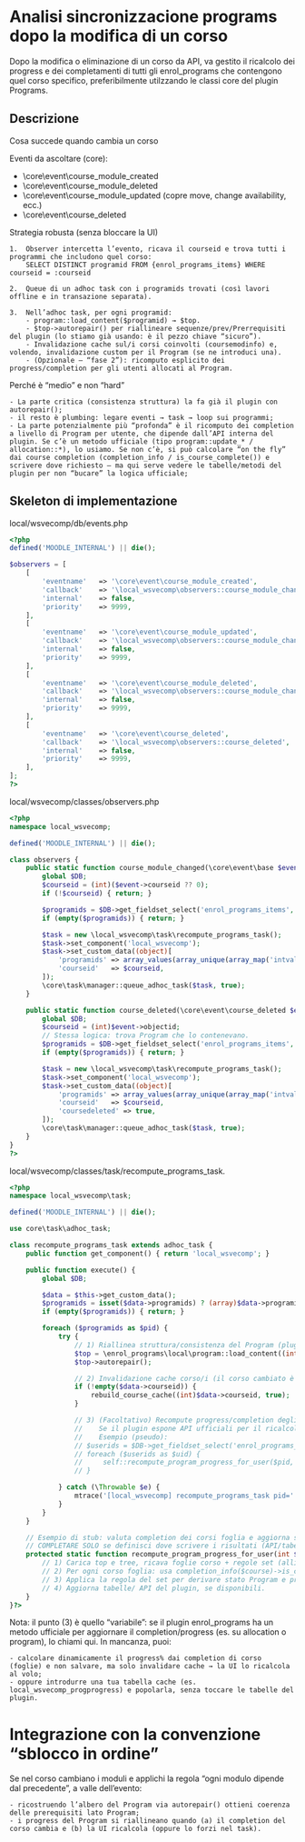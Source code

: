 
# Analisi sincronizzacione programs dopo la modifica di un corso
Dopo la modifica o eliminazione di un corso da API, va gestito il ricalcolo dei progress e dei completamenti di tutti gli enrol_programs che contengono quel corso specifico, preferibilmente utilzzando le classi core del plugin Programs.

## Descrizione
Cosa succede quando cambia un corso

Eventi da ascoltare (core):
- \core\event\course_module_created
- \core\event\course_module_deleted
- \core\event\course_module_updated (copre move, change availability, ecc.)
- \core\event\course_deleted

Strategia robusta (senza bloccare la UI)
	
 	1.	Observer intercetta l’evento, ricava il courseid e trova tutti i programmi che includono quel corso:
	    SELECT DISTINCT programid FROM {enrol_programs_items} WHERE courseid = :courseid
	
 	2.	Queue di un adhoc task con i programids trovati (così lavori offline e in transazione separata).
	
 	3.	Nell’adhoc task, per ogni programid:
        - program::load_content($programid) → $top.
		- $top->autorepair() per riallineare sequenze/prev/Prerrequisiti del plugin (lo stiamo già usando: è il pezzo chiave “sicuro”).
  		- Invalidazione cache sul/i corsi coinvolti (coursemodinfo) e, volendo, invalidazione custom per il Program (se ne introduci una).
        - (Opzionale – “fase 2”): ricomputo esplicito dei progress/completion per gli utenti allocati al Program.

Perché è “medio” e non “hard”

	- La parte critica (consistenza struttura) la fa già il plugin con autorepair();
 	- il resto è plumbing: legare eventi → task → loop sui programmi;
  	- La parte potenzialmente più “profonda” è il ricomputo dei completion a livello di Program per utente, che dipende dall’API interna del plugin. Se c’è un metodo ufficiale (tipo program::update_* / allocation::*), lo usiamo. Se non c’è, si può calcolare “on the fly” dai course completion (completion_info / is_course_complete()) e scrivere dove richiesto — ma qui serve vedere le tabelle/metodi del plugin per non “bucare” la logica ufficiale;


## Skeleton di implementazione

local/wsvecomp/db/events.php

```php
<?php
defined('MOODLE_INTERNAL') || die();

$observers = [
    [
        'eventname'   => '\core\event\course_module_created',
        'callback'    => '\local_wsvecomp\observers::course_module_changed',
        'internal'    => false,
        'priority'    => 9999,
    ],
    [
        'eventname'   => '\core\event\course_module_updated',
        'callback'    => '\local_wsvecomp\observers::course_module_changed',
        'internal'    => false,
        'priority'    => 9999,
    ],
    [
        'eventname'   => '\core\event\course_module_deleted',
        'callback'    => '\local_wsvecomp\observers::course_module_changed',
        'internal'    => false,
        'priority'    => 9999,
    ],
    [
        'eventname'   => '\core\event\course_deleted',
        'callback'    => '\local_wsvecomp\observers::course_deleted',
        'internal'    => false,
        'priority'    => 9999,
    ],
];
?>
```

local/wsvecomp/classes/observers.php

```php
<?php
namespace local_wsvecomp;

defined('MOODLE_INTERNAL') || die();

class observers {
    public static function course_module_changed(\core\event\base $event): void {
        global $DB;
        $courseid = (int)($event->courseid ?? 0);
        if (!$courseid) { return; }

        $programids = $DB->get_fieldset_select('enrol_programs_items', 'DISTINCT programid', 'courseid = ?', [$courseid]);
        if (empty($programids)) { return; }

        $task = new \local_wsvecomp\task\recompute_programs_task();
        $task->set_component('local_wsvecomp');
        $task->set_custom_data((object)[
            'programids' => array_values(array_unique(array_map('intval', $programids))),
            'courseid'   => $courseid,
        ]);
        \core\task\manager::queue_adhoc_task($task, true);
    }

    public static function course_deleted(\core\event\course_deleted $event): void {
        global $DB;
        $courseid = (int)$event->objectid;
        // Stessa logica: trova Program che lo contenevano.
        $programids = $DB->get_fieldset_select('enrol_programs_items', 'DISTINCT programid', 'courseid = ?', [$courseid]);
        if (empty($programids)) { return; }

        $task = new \local_wsvecomp\task\recompute_programs_task();
        $task->set_component('local_wsvecomp');
        $task->set_custom_data((object)[
            'programids' => array_values(array_unique(array_map('intval', $programids))),
            'courseid'   => $courseid,
            'coursedeleted' => true,
        ]);
        \core\task\manager::queue_adhoc_task($task, true);
    }
}
?>
```

local/wsvecomp/classes/task/recompute_programs_task.

```php
<?php
namespace local_wsvecomp\task;

defined('MOODLE_INTERNAL') || die();

use core\task\adhoc_task;

class recompute_programs_task extends adhoc_task {
    public function get_component() { return 'local_wsvecomp'; }

    public function execute() {
        global $DB;

        $data = $this->get_custom_data();
        $programids = isset($data->programids) ? (array)$data->programids : [];
        if (empty($programids)) { return; }

        foreach ($programids as $pid) {
            try {
                // 1) Riallinea struttura/consistenza del Program (plugin API).
                $top = \enrol_programs\local\program::load_content((int)$pid);
                $top->autorepair();

                // 2) Invalidazione cache corso/i (il corso cambiato è in $data->courseid).
                if (!empty($data->courseid)) {
                    rebuild_course_cache((int)$data->courseid, true);
                }

                // 3) (Facoltativo) Recompute progress/completion degli utenti allocati.
                //    Se il plugin espone API ufficiali per il ricalcolo, usale qui.
                //    Esempio (pseudo):
                // $userids = $DB->get_fieldset_select('enrol_programs_allocations','userid','programid=?',[$pid]);
                // foreach ($userids as $uid) {
                //     self::recompute_program_progress_for_user($pid, $uid);
                // }

            } catch (\Throwable $e) {
                mtrace('[local_wsvecomp] recompute_programs_task pid='.$pid.' error: '.$e->getMessage());
            }
        }
    }

    // Esempio di stub: valuta completion dei corsi foglia e aggiorna stato Program.
    // COMPLETARE SOLO se definisci dove scrivere i risultati (API/tabelle plugin).
    protected static function recompute_program_progress_for_user(int $programid, int $userid): void {
        // 1) Carica top e tree, ricava foglie corso + regole set (allinorder, atleast, ...).
        // 2) Per ogni corso foglia: usa completion_info($course)->is_course_complete($user).
        // 3) Applica la regola del set per derivare stato Program e progress%.
        // 4) Aggiorna tabelle/ API del plugin, se disponibili.
    }
}?>
```

Nota: il punto (3) è quello “variabile”: se il plugin enrol_programs ha un metodo ufficiale per aggiornare il completion/progress (es. su allocation o program), lo chiami qui. In mancanza, puoi:

	- calcolare dinamicamente il progress% dai completion di corso (foglie) e non salvare, ma solo invalidare cache → la UI lo ricalcola al volo;
 	- oppure introdurre una tua tabella cache (es. local_wsvecomp_progprogress) e popolarla, senza toccare le tabelle del plugin.


# Integrazione con la convenzione “sblocco in ordine”

Se nel corso cambiano i moduli e applichi la regola “ogni modulo dipende dal precedente”, a valle dell’evento:

	- ricostruendo l’albero del Program via autorepair() ottieni coerenza delle prerequisiti lato Program;
 	- i progress del Program si riallineano quando (a) il completion del corso cambia e (b) la UI ricalcola (oppure lo forzi nel task).

